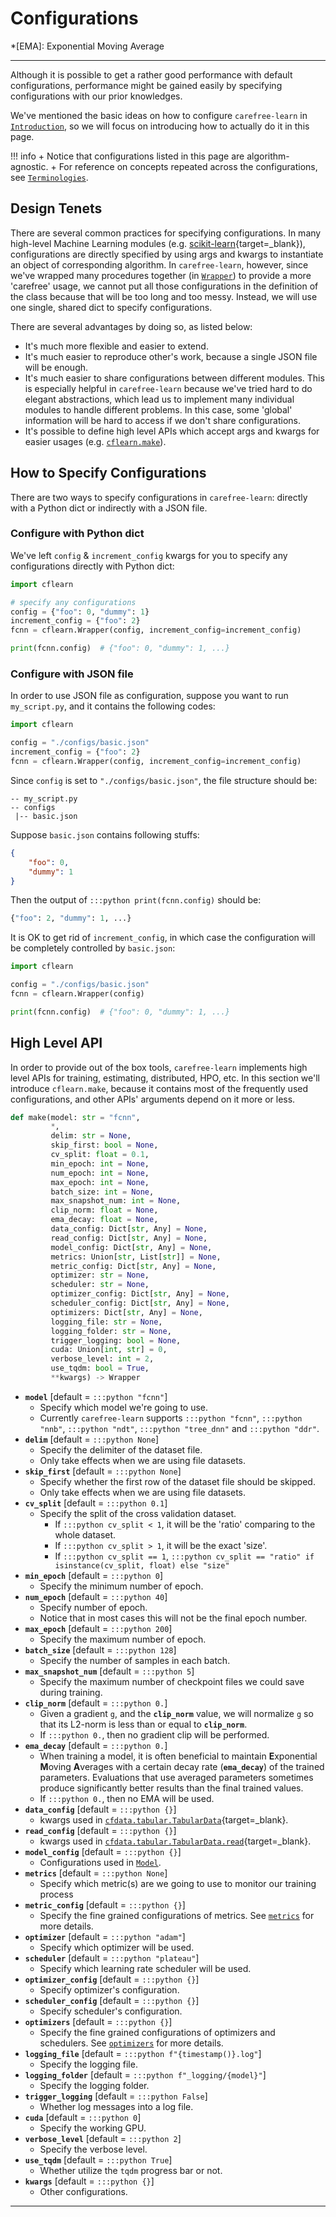 # Configurations

*[EMA]: Exponential Moving Average

---

Although it is possible to get a rather good performance with default configurations, performance might be gained easily by specifying configurations with our prior knowledges.

We've mentioned the basic ideas on how to configure `carefree-learn` in [`Introduction`](../introduction.md#configurations), so we will focus on introducing how to actually do it in this page. 

!!! info
    + Notice that configurations listed in this page are algorithm-agnostic.
    + For reference on concepts repeated across the configurations, see [`Terminologies`](../introduction.md#terminologies).


## Design Tenets

There are several common practices for specifying configurations. In many high-level Machine Learning modules (e.g. [scikit-learn](https://scikit-learn.org/stable/){target=_blank}), configurations are directly specified by using args and kwargs to instantiate an object of corresponding algorithm. In `carefree-learn`, however, since we've wrapped many procedures together (in [`Wrapper`](../introduction.md#wrapper)) to provide a more 'carefree' usage, we cannot put all those configurations in the definition of the class because that will be too long and too messy. Instead, we will use one single, shared dict to specify configurations.

There are several advantages by doing so, as listed below:

+ It's much more flexible and easier to extend.
+ It's much easier to reproduce other's work, because a single JSON file will be enough.
+ It's much easier to share configurations between different modules. This is especially helpful in `carefree-learn` because we've tried hard to do elegant abstractions, which lead us to implement many individual modules to handle different problems. In this case, some 'global' information will be hard to access if we don't share configurations.
+ It's possible to define high level APIs which accept args and kwargs for easier usages (e.g. [`cflearn.make`](configurations.md#high-level-api)).


## How to Specify Configurations

There are two ways to specify configurations in `carefree-learn`: directly with a Python dict or indirectly with a JSON file.

### Configure with Python dict

We've left `config` & `increment_config` kwargs for you to specify any configurations directly with Python dict:

```python
import cflearn

# specify any configurations
config = {"foo": 0, "dummy": 1}
increment_config = {"foo": 2}
fcnn = cflearn.Wrapper(config, increment_config=increment_config)

print(fcnn.config)  # {"foo": 0, "dummy": 1, ...}
```

### Configure with JSON file

In order to use JSON file as configuration, suppose you want to run `my_script.py`, and it contains the following codes:

```python
import cflearn

config = "./configs/basic.json"
increment_config = {"foo": 2}
fcnn = cflearn.Wrapper(config, increment_config=increment_config)
```

Since `config` is set to `"./configs/basic.json"`, the file structure should be:

```text
-- my_script.py
-- configs
 |-- basic.json
```

Suppose `basic.json` contains following stuffs:

```json
{
    "foo": 0,
    "dummy": 1
}
```

Then the output of `:::python print(fcnn.config)` should be:

```python
{"foo": 2, "dummy": 1, ...}
```

It is OK to get rid of `increment_config`, in which case the configuration will be completely controlled by `basic.json`:

```python
import cflearn

config = "./configs/basic.json"
fcnn = cflearn.Wrapper(config)

print(fcnn.config)  # {"foo": 0, "dummy": 1, ...}
```


## High Level API

In order to provide out of the box tools, `carefree-learn` implements high level APIs for training, estimating, distributed, HPO, etc. In this section we'll introduce `cflearn.make`, because it contains most of the frequently used configurations, and other APIs' arguments depend on it more or less.

```python
def make(model: str = "fcnn",
         *,
         delim: str = None,
         skip_first: bool = None,
         cv_split: float = 0.1,
         min_epoch: int = None,
         num_epoch: int = None,
         max_epoch: int = None,
         batch_size: int = None,
         max_snapshot_num: int = None,
         clip_norm: float = None,
         ema_decay: float = None,
         data_config: Dict[str, Any] = None,
         read_config: Dict[str, Any] = None,
         model_config: Dict[str, Any] = None,
         metrics: Union[str, List[str]] = None,
         metric_config: Dict[str, Any] = None,
         optimizer: str = None,
         scheduler: str = None,
         optimizer_config: Dict[str, Any] = None,
         scheduler_config: Dict[str, Any] = None,
         optimizers: Dict[str, Any] = None,
         logging_file: str = None,
         logging_folder: str = None,
         trigger_logging: bool = None,
         cuda: Union[int, str] = 0,
         verbose_level: int = 2,
         use_tqdm: bool = True,
         **kwargs) -> Wrapper
```

+ **`model`** [default = `:::python "fcnn"`]
    + Specify which model we're going to use.
    + Currently `carefree-learn` supports `:::python "fcnn"`, `:::python "nnb"`, `:::python "ndt"`, `:::python "tree_dnn"` and `:::python "ddr"`.
+ **`delim`** [default = `:::python None`]
    + Specify the delimiter of the dataset file.
    + Only take effects when we are using file datasets.
+ **`skip_first`** [default = `:::python None`]
    + Specify whether the first row of the dataset file should be skipped.
    + Only take effects when we are using file datasets.
+ **`cv_split`** [default = `:::python 0.1`]
    + Specify the split of the cross validation dataset.
        + If `:::python cv_split < 1`, it will be the 'ratio' comparing to the whole dataset.
        + If `:::python cv_split > 1`, it will be the exact 'size'.
        + If `:::python cv_split == 1`, `:::python cv_split == "ratio" if isinstance(cv_split, float) else "size"`
+ **`min_epoch`** [default = `:::python 0`]
    + Specify the minimum number of epoch.
+ **`num_epoch`** [default = `:::python 40`]
    + Specify number of epoch. 
    + Notice that in most cases this will not be the final epoch number.
+ **`max_epoch`** [default = `:::python 200`]
    + Specify the maximum number of epoch.
+ **`batch_size`** [default = `:::python 128`]
    + Specify the number of samples in each batch.
+ **`max_snapshot_num`** [default = `:::python 5`]
    + Specify the maximum number of checkpoint files we could save during training.
+ **`clip_norm`** [default = `:::python 0.`]
    + Given a gradient `g`, and the **`clip_norm`** value, we will normalize `g` so that its L2-norm is less than or equal to **`clip_norm`**.
    + If `:::python 0.`, then no gradient clip will be performed.
+ **`ema_decay`** [default = `:::python 0.`]
    + When training a model, it is often beneficial to maintain **E**xponential **M**oving **A**verages with a certain decay rate (**`ema_decay`**) of the trained parameters. Evaluations that use averaged parameters sometimes produce significantly better results than the final trained values.
    + If `:::python 0.`, then no EMA will be used.
+ **`data_config`** [default = `:::python {}`]
    + kwargs used in [`cfdata.tabular.TabularData`](https://github.com/carefree0910/carefree-data/blob/b80baf0bbe4beb4e6b20c6347714df9ee231e669/cfdata/tabular/wrapper.py#L19){target=_blank}.
+ **`read_config`** [default = `:::python {}`]
    + kwargs used in [`cfdata.tabular.TabularData.read`](https://github.com/carefree0910/carefree-data/blob/b80baf0bbe4beb4e6b20c6347714df9ee231e669/cfdata/tabular/wrapper.py#L409){target=_blank}.
+ **`model_config`** [default = `:::python {}`]
    + Configurations used in [`Model`](../introduction.md#model).
+ **`metrics`** [default = `:::python None`]
    + Specify which metric(s) are we going to use to monitor our training process
+ **`metric_config`** [default = `:::python {}`]
    + Specify the fine grained configurations of metrics. See [`metrics`](../introduction.md#metrics) for more details.
+ **`optimizer`** [default = `:::python "adam"`]
    + Specify which optimizer will be used.
+ **`scheduler`** [default = `:::python "plateau"`]
    + Specify which learning rate scheduler will be used.
+ **`optimizer_config`** [default = `:::python {}`]
    + Specify optimizer's configuration.
+ **`scheduler_config`** [default = `:::python {}`]
    + Specify scheduler's configuration.
+ **`optimizers`** [default = `:::python {}`]
    + Specify the fine grained configurations of optimizers and schedulers. See [`optimizers`](../introduction.md#optimizers) for more details.
+ **`logging_file`** [default = `:::python f"{timestamp()}.log"`]
    + Specify the logging file.
+ **`logging_folder`** [default = `:::python f"_logging/{model}"`]
    + Specify the logging folder.
+ **`trigger_logging`** [default = `:::python False`]
    + Whether log messages into a log file.
+ **`cuda`** [default = `:::python 0`]
    + Specify the working GPU.
+ **`verbose_level`** [default = `:::python 2`]
    + Specify the verbose level.
+ **`use_tqdm`** [default = `:::python True`]
    + Whether utilize the `tqdm` progress bar or not.
+ **`kwargs`** [default = `:::python {}`]
    + Other configurations.


---
